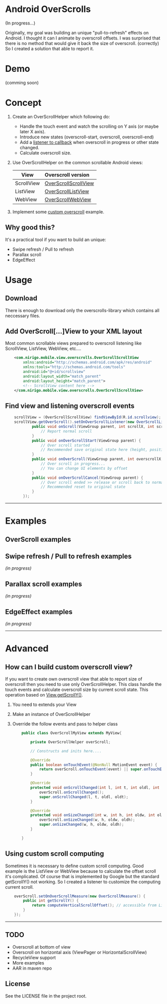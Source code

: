 # Android OverScrolls

(In progress...)

Originally, my goal was building an unique "pull-to-refresh" effects on Android. I thought it can I
animate by overscroll offsets. I was surprised that there is no method that would give it back
the size of overscroll. (correctly) So I created a solution that able to report it.

# Demo

(comming soon)


# Concept

1. Create an OverScrollHelper which following do:
    - Handle the touch event and watch the scrolling on Y axis (or maybe later X axis).
    - Introduce new states (overscroll-start, overscroll, overscroll-end)
    - Add a [listener to callback](https://github.com/siczmj/overscrolls/blob/master/overscrolls-library/src/main/java/com/nirigo/mobile/view/overscrolls/interfaces/OverScrollListener.java) when overscroll in progress or other state changed.
    - Calculate overscroll size.

2. Use OverScrollHelper on the common scrollable Android views:

    | View          | Overscroll version   |
    | ------------- |:-------------------- |
    | ScrollView    | [OverScrollScrollView](https://github.com/siczmj/overscrolls/blob/master/overscrolls-library/src/main/java/com/nirigo/mobile/view/overscrolls/OverScrollScrollView.java) |
    | ListView      | [OverScrollListView](https://github.com/siczmj/overscrolls/blob/master/overscrolls-library/src/main/java/com/nirigo/mobile/view/overscrolls/OverScrollListView.java)   |
    | WebView       | [OverScrollWebView](https://github.com/siczmj/overscrolls/blob/master/overscrolls-library/src/main/java/com/nirigo/mobile/view/overscrolls/OverScrollWebView.java)    |

3. Implement some [custom overscroll](https://github.com/siczmj/overscrolls/tree/master/overscrolls-example/src/main/java/com/nirigo/mobile/overscrolls/examples/overscroll) example.


## Why good this?

It's a practical tool if you want to build an unique:
- Swipe refresh / Pull to refresh
- Parallax scroll
- EdgeEffect

# Usage

## Download

There is enough to download only the overscrolls-library which contains all neccessary files.

## Add OverScroll[...]View to your XML layout

Most common scrollable views prepared to overscroll listening like ScrollView, ListView, WebView, etc....

```xml
    <com.nirigo.mobile.view.overscrolls.OverScrollScrollView
        xmlns:android="http://schemas.android.com/apk/res/android"
        xmlns:tools="http://schemas.android.com/tools"
        android:id="@+id/scrollview"
        android:layout_width="match_parent"
        android:layout_height="match_parent">
        <!-- ScrollView content here -->
    </com.nirigo.mobile.view.overscrolls.OverScrollScrollView>
```

## Find view and listening overscroll events

```java
    scrollView = (OverScrollScrollView) findViewById(R.id.scrollview);
    scrollView.getOverScroll().setOnOverScrollListener(new OverScrollListener() {
            public void onScroll(ViewGroup parent, int scrollX, int scrollY) {
                // Report normal scroll
            }
            public void onOverScrollStart(ViewGroup parent) {
                // Over scroll started
                // Recommended save original state here (height, position, etc.)
            }
            public void onOverScroll(ViewGroup parent, int overscrollX, int overscrollY) {
                // Over scroll in progress...
                // You can change UI elements by offset
            }
            public void onOverScrollCancel(ViewGroup parent) {
                // Over scroll ended >> release or scroll back to normal scroll
                // Recommended reset to original state
            }
        });
```

------

# Examples

## OverScroll examples

## Swipe refresh / Pull to refresh examples

*(in progress)*

## Parallax scroll examples

*(in progress)*

## EdgeEffect examples

*(in progress)*


------

# Advanced

## How can I build custom overscroll view?

If you want to create own overscroll view that able to report size of overscroll then you need to
use only OverScrollHelper. This class handle the touch events and calculate overscroll size by
current scroll state. This operation based on [View.getScrollY()](http://developer.android.com/reference/android/view/View.html#getScrollY()).

1. You need to extends your View
2. Make an instance of OverScrollHelper
3. Override the follow events and pass to helper class

    ```java
        public class OverScrollMyView extends MyView{

            private OverScrollHelper overScroll;

            // Constructs and inits here....

            @Override
            public boolean onTouchEvent(@NonNull MotionEvent event) {
                return overScroll.onTouchEvent(event) || super.onTouchEvent(event);
            }

            @Override
            protected void onScrollChanged(int l, int t, int oldl, int oldt) {
                overScroll.onScrollChanged();
                super.onScrollChanged(l, t, oldl, oldt);
            }

            @Override
            protected void onSizeChanged(int w, int h, int oldw, int oldh) {
                overScroll.onSizeChanged(w, h, oldw, oldh);
                super.onSizeChanged(w, h, oldw, oldh);
            }

        }
    ```


## Using custom scroll computing

Sometimes it is necessary to define custom scroll computing. Good example is the ListView or WebView
because to calculate the offset scroll it's complicated. Of course that is implemented by Google but
the standard getScrollY() not working. So I created a listener to customize the computing current
scroll.

```java
    overScroll.setOnOverScrollMeasure(new OverScrollMeasure() {
        public int getScrollY() {
            return computeVerticalScrollOffset(); // accessible from ListView or WebView...
        }
    });
```

------

## TODO

- Overscroll at bottom of view
- Overscroll on horizontal axis (ViewPager or HorizontalScrollView)
- RecycleView support
- More examples
- AAR in maven repo


## License
See the LICENSE file in the project root.